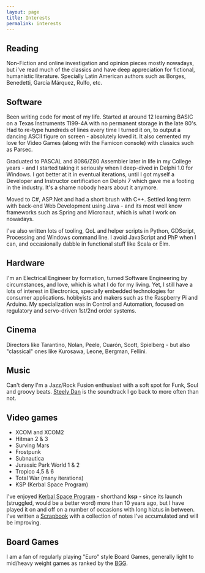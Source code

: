 ```yaml
---
layout: page
title: Interests
permalink: interests
---
```

## Reading
Non-Fiction and online investigation and opinion pieces mostly nowadays, but i've read much of the classics and have deep appreciation for fictional, humanistic literature. Specially Latin American authors such as Borges, Benedetti, García Márquez, Rulfo, etc.  

## Software
Been writing code for most of my life. Started at around 12 learning BASIC on a Texas Instruments TI99-4A with no permanent storage in the late 80's. Had to re-type hundreds of lines every time I turned it on, to output a dancing ASCII figure on screen - absolutely loved it. It also cemented my love for Video Games (along with the Famicon console) with classics such as Parsec.

Graduated to PASCAL and 8086/Z80 Assembler later in life in my College years - and I started taking it seriously when I deep-dived in Delphi 1.0 for Windows. I got better at it in eventual iterations, until I got myself a Developer and Instructor certification on Delphi 7 which gave me a footing in the industry. It's a shame nobody hears about it anymore.

Moved to C#, ASP.Net and had a short brush with C++. Settled long term with back-end Web Development using Java - and its most well know frameworks such as Spring and Micronaut, which is what I work on nowadays.

I've also written lots of tooling, QoL and helper scripts in Python, GDScript, Processing and Windows command line. I avoid JavaScript and PhP when I can, and occasionally dabble in functional stuff like Scala or Elm. 

## Hardware
I'm an Electrical Engineer by formation, turned Software Engineering by circumstances, and love, which is what I do for my living. Yet, I still have a lots of interest in Electronics, specially embedded technologies for consumer applications. hobbyists and makers such as the Raspberry Pi and Arduino. My specialization was in Control and Automation, focused on regulatory and servo-driven 1st/2nd order systems.  

## Cinema

Directors like Tarantino, Nolan, Peele, Cuarón, Scott, Spielberg - but also "classical" ones like Kurosawa, Leone, Bergman, Fellini.
      
## Music

Can't deny I'm a Jazz/Rock Fusion enthusiast with a soft spot for Funk, Soul and groovy beats. [Steely Dan][steely-dan] is the soundtrack I go back to more often than not.  

## Video games

* XCOM and XCOM2
* Hitman 2 & 3
* Surving Mars
* Frostpunk
* Subnautica
* Jurassic Park World 1 & 2
* Tropico 4,5 & 6
* Total War (many iterations)
* KSP (Kerbal Space Program)

I've enjoyed [Kerbal Space Program][ksp-site] - shorthand **ksp** - since its launch (struggled, would be a better word) more than 10 years ago, but I have played it on and off on a number of occasions with long hiatus in between. I've written a [Scrapbook](ksp/scrapbook.md) with a collection of notes I've accumulated and will be improving.

## Board Games

I am a fan of regularly playing "Euro" style Board Games, generally light to mid/heavy weight games as ranked by the [BGG][bgg-site]. 

[ksp-site]: https://www.kerbalspaceprogram.com/
[bgg-site]: https://boardgamegeek.com/
[steely-dan]: https://www.steelydan.com/